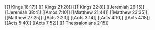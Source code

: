 [[1 Kings 18:17]]
[[1 Kings 21:20]]
[[1 Kings 22:8]]
[[Jeremiah 26:15]]
[[Jeremiah 38:4]]
[[Amos 7:10]]
[[Matthew 21:44]]
[[Matthew 23:35]]
[[Matthew 27:25]]
[[Acts 2:23]]
[[Acts 3:14]]
[[Acts 4:10]]
[[Acts 4:18]]
[[Acts 5:40]]
[[Acts 7:52]]
[[1 Thessalonians 2:15]]
